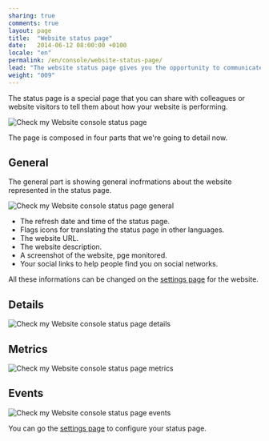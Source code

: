 ```yaml
---
sharing: true
comments: true
layout: page
title:  "Website status page"
date:   2014-06-12 08:00:00 +0100
locale: "en"
permalink: /en/console/website-status-page/
lead: "The website status page gives you the opportunity to communicate on your website health to the public or to a private community"
weight: "009"
---
```


The status page is a special page that you can share with colleagues or website visitors to tell them about how your website is performing.

![Check my Website console status page](/assets/img/fullsize/en/console/website-status/status.png)

The page is composed in four parts that we're going to detail now.

## General

The general part is showing general inofrmations about the website represented in the status page.

![Check my Website console status page general](/assets/img/fullsize/en/console/website-status/general.png)

- The refresh date and time of the status page.
- Flags icons for translating the status page in other languages.
- The website URL.
- The website description.
- A screenshot of the website, pge monitored.
- Your social links to help people find you on social networks.

All these informations can be changed on the [settings page](/en/console/website-settings/) for the website.

## Details

![Check my Website console status page details](/assets/img/fullsize/en/console/website-status/details.png)

## Metrics

![Check my Website console status page metrics](/assets/img/fullsize/en/console/website-status/metrics.png)

## Events

![Check my Website console status page events](/assets/img/fullsize/en/console/website-status/events.png)

You can go the [settings page](/en/console/website-status/) to configure your status page.